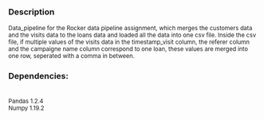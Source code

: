 ### Description

<sub>Data_pipeline for the Rocker data pipeline assignment, which merges the customers data and the visits data to the loans data and loaded all the data into one csv file. Inside the csv file, if multiple values of the visits data in the timestamp_visit column, the referer column and the campaigne name column correspond to one loan, these values are merged into one row, seperated with a comma in between.</sub> 

### Dependencies:

<br><sub>Pandas 1.2.4</sub></br>
<sub>Numpy 1.19.2</sub>



